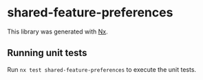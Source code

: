 # shared-feature-preferences

This library was generated with [Nx](https://nx.dev).

## Running unit tests

Run `nx test shared-feature-preferences` to execute the unit tests.
